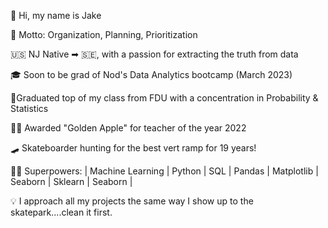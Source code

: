 👋 Hi, my name is Jake 

📢 Motto: Organization, Planning, Prioritization

🇺🇸 NJ Native ➡ 🇸🇪, with a passion for extracting the truth from data

🎓 Soon to be grad of Nod's Data Analytics bootcamp (March 2023)

🥇Graduated top of my class from FDU with a concentration in Probability & Statistics

👨‍🏫 Awarded "Golden Apple" for teacher of the year 2022

🛹 Skateboarder hunting for the best vert ramp for 19 years!

🦸‍♂️ Superpowers: | Machine Learning | Python | SQL | Pandas | Matplotlib | Seaborn | Sklearn | Seaborn |

💡 I approach all my projects the same way I show up to the skatepark....clean it first.
